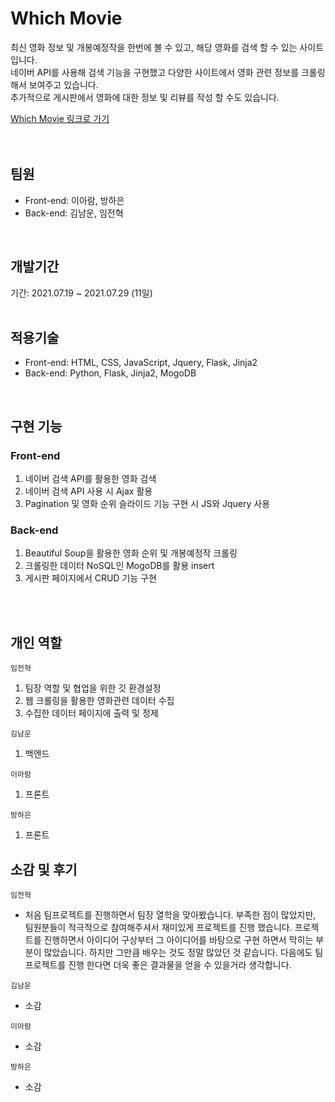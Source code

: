 # Which Movie
최신 영화 정보 및 개봉예정작을 한번에 볼 수 있고, 해당 영화를 검색 할 수 있는 사이트입니다. <br/>
네이버 API를 사용해 검색 기능을 구현했고 다양한 사이트에서 영화 관련 정보를 크롤링해서 보여주고 있습니다. <br/>
추가적으로 게시판에서 영화에 대한 정보 및 리뷰를 작성 할 수도 있습니다.


<a href="http://whichmovie.shop/">Which Movie 링크로 가기</a> <br/>
<br/>
<br/>
## 팀원

- Front-end: 이아람, 방하은
- Back-end: 김남운, 임전혁

<br/>

## 개발기간
기간: 2021.07.19 ~ 2021.07.29 (11일)  
<br/>

## 적용기술  
  
- Front-end: HTML, CSS, JavaScript, Jquery, Flask, Jinja2
- Back-end: Python, Flask, Jinja2, MogoDB

<br/>

## 구현 기능

### Front-end
1. 네이버 검색 API를 활용한 영화 검색
2. 네이버 검색 API 사용 시 Ajax 활용
3. Pagination 및 영화 순위 슬라이드 기능 구현 시 JS와 Jquery 사용

### Back-end
1. Beautiful Soup을 활용한 영화 순위 및 개봉예정작 크롤링
2. 크롤링한 데이터 NoSQL인 MogoDB를 활용 insert
3. 게시판 페이지에서 CRUD 기능 구현

<br/>
<br/>

## 개인 역할

<code>임전혁</code>
1. 팀장 역할 및 협업을 위한 깃 환경설정
2. 웹 크롤링을 활용한 영화관련 데이터 수집
3. 수집한 데이터 페이지에 출력 및 정제

<code>김남운</code>
1. 백엔드


<code>이아람</code>
1. 프론트

<code>방하은</code>
1. 프론트



## 소감 및 후기

<code>임전혁</code>
- 처음 팀프로젝트를 진행하면서 팀장 열학을 맞아봤습니다.
부족한 점이 많았지만, 팀원분들이 적극적으로 참여해주셔서 재미있게 프로젝트를 진행 했습니다.
프로젝트를 진행하면서 아이디어 구상부터 그 아이디어를 바탕으로 구현 하면서 막히는 부분이 많았습니다.
하지만 그만큼 배우는 것도 정말 많았던 것 같습니다.
다음에도 팀프로젝트를 진행 한다면 더욱 좋은 결과물을 얻을 수 있을거라 생각합니다.

<code>김남운</code>
- 소감

<code>이아람</code>
- 소감

<code>방하은</code>
- 소감
